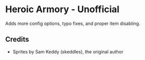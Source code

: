 # Heroic Armory - Unofficial

Adds more config options, typo fixes, and proper item disabling.

## Credits

- Sprites by Sam Keddy (skeddles), the original author
